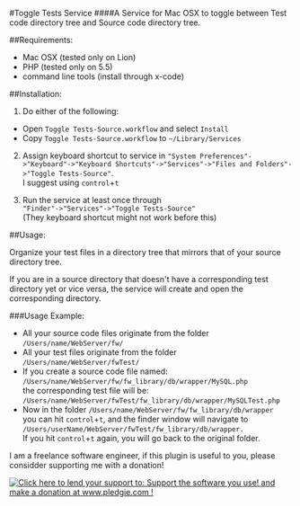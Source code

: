 #Toggle Tests Service
####A Service for Mac OSX to toggle between Test code directory tree and Source code directory tree.

##Requirements:  
- Mac OSX (tested only on Lion)  
- PHP (tested only on 5.5)  
- command line tools (install through x-code)

##Installation:

1. Do either of the following:
  * Open `Toggle Tests-Source.workflow` and select `Install`  
  * Copy `Toggle Tests-Source.workflow` to `~/Library/Services`

2. Assign keyboard shortcut to service in `"System Preferences"->"Keyboard"->"Keyboard Shortcuts"->"Services"->"Files and Folders"->"Toggle Tests-Source"`.  
I suggest using `control`+`t`

3. Run the service at least once through  
`"Finder"->"Services"->"Toggle Tests-Source"`  
(They keyboard shortcut might not work before this)

##Usage:

Organize your test files in a directory tree that mirrors that of your source directory tree.

If you are in a source directory that doesn't have a corresponding test directory yet
or vice versa, the service will create and open the corresponding directory.

###Usage Example:
  * All your source code files originate from the folder  
  `/Users/name/WebServer/fw/`
  * All your test files originate from the folder  
  `/Users/name/WebServer/fwTest/`
  * If you create a source code file named:  
  `/Users/name/WebServer/fw/fw_library/db/wrapper/MySQL.php`  
  the corresponding test file will be:  
  `/Users/name/WebServer/fwTest/fw_library/db/wrapper/MySQLTest.php`
  * Now in the folder
  `/Users/name/WebServer/fw/fw_library/db/wrapper`  
  you can hit `control`+`t`, and the finder window will navigate to
  `/Users/userName/WebServer/fwTest/fw_library/db/wrapper.`  
  If you hit `control`+`t` again, you will go back to the original folder.

I am a freelance software engineer, if this plugin is useful to you, please considder supporting me with a donation!

<a href='https://pledgie.com/campaigns/22419'><img alt='Click here to lend your support to: Support the software you use! and make a donation at www.pledgie.com !' src='/images/donate.png?skin_name=chrome' border='0' ></a>
